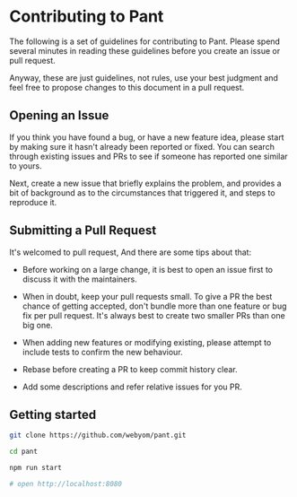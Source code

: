 # Contributing to Pant

The following is a set of guidelines for contributing to Pant. Please spend several minutes in reading these guidelines before you create an issue or pull request.

Anyway, these are just guidelines, not rules, use your best judgment and feel free to propose changes to this document in a pull request.

## Opening an Issue

If you think you have found a bug, or have a new feature idea, please start by making sure it hasn't already been reported or fixed. You can search through existing issues and PRs to see if someone has reported one similar to yours.

Next, create a new issue that briefly explains the problem, and provides a bit of background as to the circumstances that triggered it, and steps to reproduce it.

## Submitting a Pull Request

It's welcomed to pull request, And there are some tips about that:

- Before working on a large change, it is best to open an issue first to discuss it with the maintainers.

- When in doubt, keep your pull requests small. To give a PR the best chance of getting accepted, don't bundle more than one feature or bug fix per pull request. It's always best to create two smaller PRs than one big one.

- When adding new features or modifying existing, please attempt to include tests to confirm the new behaviour.

- Rebase before creating a PR to keep commit history clear.

- Add some descriptions and refer relative issues for you PR.

## Getting started

```bash
git clone https://github.com/webyom/pant.git

cd pant

npm run start

# open http://localhost:8080
```
